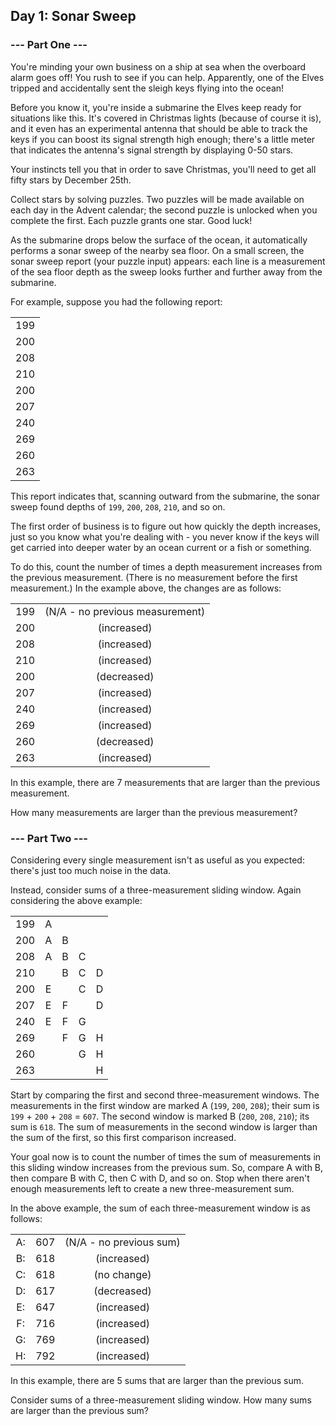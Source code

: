 ## Day 1: Sonar Sweep

### --- Part One ---

You're minding your own business on a ship at sea when the overboard alarm goes off! You rush to see if you can help. Apparently, one of the Elves tripped and accidentally sent the sleigh keys flying into the ocean!

Before you know it, you're inside a submarine the Elves keep ready for situations like this. It's covered in Christmas lights (because of course it is), and it even has an experimental antenna that should be able to track the keys if you can boost its signal strength high enough; there's a little meter that indicates the antenna's signal strength by displaying 0-50 stars.

Your instincts tell you that in order to save Christmas, you'll need to get all fifty stars by December 25th.

Collect stars by solving puzzles. Two puzzles will be made available on each day in the Advent calendar; the second puzzle is unlocked when you complete the first. Each puzzle grants one star. Good luck!

As the submarine drops below the surface of the ocean, it automatically performs a sonar sweep of the nearby sea floor. On a small screen, the sonar sweep report (your puzzle input) appears: each line is a measurement of the sea floor depth as the sweep looks further and further away from the submarine.

For example, suppose you had the following report:

|     |
| :-: |
| 199 |
| 200 |
| 208 |
| 210 |
| 200 |
| 207 |
| 240 |
| 269 |
| 260 |
| 263 |

This report indicates that, scanning outward from the submarine, the sonar sweep found depths of `199`, `200`, `208`, `210`, and so on.

The first order of business is to figure out how quickly the depth increases, just so you know what you're dealing with - you never know if the keys will get carried into deeper water by an ocean current or a fish or something.

To do this, count the number of times a depth measurement increases from the previous measurement. (There is no measurement before the first measurement.) In the example above, the changes are as follows:

|     |     |
| :-: | :-: |
| 199 | (N/A - no previous measurement) |
| 200 | (increased) |
| 208 | (increased) |
| 210 | (increased) |
| 200 | (decreased) |
| 207 | (increased) |
| 240 | (increased) |
| 269 | (increased) |
| 260 | (decreased) |
| 263 | (increased) |

In this example, there are 7 measurements that are larger than the previous measurement.

How many measurements are larger than the previous measurement?

### --- Part Two ---

Considering every single measurement isn't as useful as you expected: there's just too much noise in the data.

Instead, consider sums of a three-measurement sliding window. Again considering the above example:

|     | | | | |
| :-: | :-: | :-: | :-: | :-: |
| 199 | A |
| 200 | A | B |
| 208 | A | B | C
| 210 | | B | C | D
| 200 | E | | C | D
| 207 | E | F | | D
| 240 | E | F | G
| 269 | | F | G | H
| 260 | | | G | H
| 263 | | | | H

Start by comparing the first and second three-measurement windows. The measurements in the first window are marked A (`199`, `200`, `208`); their sum is `199` + `200` + `208` = `607`. The second window is marked B (`200`, `208`, `210`); its sum is `618`. The sum of measurements in the second window is larger than the sum of the first, so this first comparison increased.

Your goal now is to count the number of times the sum of measurements in this sliding window increases from the previous sum. So, compare A with B, then compare B with C, then C with D, and so on. Stop when there aren't enough measurements left to create a new three-measurement sum.

In the above example, the sum of each three-measurement window is as follows:

| |     |     |
| :-: | :-: | :-: |
A: | 607 | (N/A - no previous sum) |
B: | 618 | (increased) |
C: | 618 | (no change) |
D: | 617 | (decreased) |
E: | 647 | (increased) |
F: | 716 | (increased) |
G: | 769 | (increased) |
H: | 792 | (increased) |

In this example, there are 5 sums that are larger than the previous sum.

Consider sums of a three-measurement sliding window. How many sums are larger than the previous sum?

